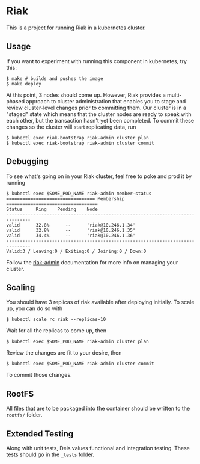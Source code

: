 # Riak

This is a project for running Riak in a kubernetes cluster.

## Usage

If you want to experiment with running this component in kubernetes, try this:

```
$ make # builds and pushes the image
$ make deploy
```

At this point, 3 nodes should come up. However, Riak provides a multi-phased approach to cluster
administration that enables you to stage and review cluster-level changes prior to committing them.
Our cluster is in a "staged" state which means that the cluster nodes are ready to speak with each
other, but the transaction hasn't yet been completed. To commit these changes so the cluster will
start replicating data, run

```
$ kubectl exec riak-bootstrap riak-admin cluster plan
$ kubectl exec riak-bootstrap riak-admin cluster commit
```

## Debugging

To see what's going on in your Riak cluster, feel free to poke and prod it by running

```
$ kubectl exec $SOME_POD_NAME riak-admin member-status
================================= Membership ==================================
Status     Ring    Pending    Node
-------------------------------------------------------------------------------
valid      32.8%      --      'riak@10.246.1.34'
valid      32.8%      --      'riak@10.246.1.35'
valid      34.4%      --      'riak@10.246.1.36'
-------------------------------------------------------------------------------
Valid:3 / Leaving:0 / Exiting:0 / Joining:0 / Down:0
```

Follow the [riak-admin](http://docs.basho.com/riak/latest/ops/running/tools/riak-admin/)
documentation for more info on managing your cluster.

## Scaling

You should have 3 replicas of riak available after deploying initially. To scale up, you can do so
with

```
$ kubectl scale rc riak --replicas=10
```

Wait for all the replicas to come up, then

```
$ kubectl exec $SOME_POD_NAME riak-admin cluster plan
```

Review the changes are fit to your desire, then

```
$ kubectl exec $SOME_POD_NAME riak-admin cluster commit
```

To commit those changes.

## RootFS

All files that are to be packaged into the container should be written
to the `rootfs/` folder.

## Extended Testing

Along with unit tests, Deis values functional and integration testing.
These tests should go in the `_tests` folder.
